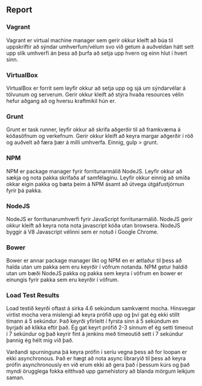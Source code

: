 ## Report

### Vagrant
Vagrant er virtual machine manager sem gerir okkur kleift að búa til uppskriftir að sýndar umhverfum/vélum svo við getum á
auðveldan hátt sett upp slík umhverfi án þess að þurfa að setja upp hvern og einn hlut í hvert sinn.

### VirtualBox
VirtualBox er forrit sem leyfir okkur að setja upp og sjá um sýndarvélar á tölvunum og serverum. Gerir okkur kleift að stýra
hvaða resources vélin hefur aðgang að og hversu kraftmikil hún er.

### Grunt
Grunt er task runner, leyfir okkur að skrifa aðgerðir til að framkvæma á kóðasöfnum og verkefnum. Gerir okkur kleift að
keyra margar aðgerðir í röð og auðvelt að færa þær á milli umhverfa. Einnig, gulp > grunt.

### NPM
NPM er package manager fyrir forritunarmálið NodeJS. Leyfir okkur að sækja og nota pakka skrifaða af samfélaginu.
Leyfir okkur einnig að smíða okkar eigin pakka og bæta þeim á NPM ásamt að útvega útgáfustjórnun fyrir þá pakka.

### NodeJS
NodeJS er forritunarumhverfi fyrir JavaScript forritunarmálið. NodeJS gerir okkur kleift að keyra nota nota javascript kóða
utan browsera. NodeJS byggir á V8 Javascript vélinni sem er notuð í Google Chrome.

### Bower
Bower er annar package manager líkt og NPM en er ætlaður til þess að halda utan um pakka sem eru keyrðir í vöfrum notanda.
NPM getur haldið utan um bæði NodeJS pakka og pakka sem keyra í vöfrum en bower er einungis fyrir pakka sem eru keyrðir
í vöfrum.

### Load Test Results
Load testið keyrði oftast á sirka 4.6 sekúndum samkvæmt mocha. Hinsvegar virtist mocha vera mislengi að keyra prófið upp og því gat ég ekki stillt tímann á 5 sekúndur. Það keyrði yfirleitt í fyrsta sinn á 5 sekúndum en byrjaði að klikka eftir það. Ég gat keyrt prófið 2-3 sinnum ef ég setti timeout í 7 sekúndur og það keyrir fínt á jenkins með timeoutið sett í 7 sekúndur þannig ég hélt mig við það.

Varðandi spurninguna þá keyra prófin í seríu vegna þess að for loopan er ekki asynchronous. Það er hægt að nota async libraryið til þess að keyra prófin asynchronously en við erum ekki að gera það í þessum kúrs og það myndi örugglega fokka eitthvað upp gamehistory að blanda mörgum leikjum saman.
